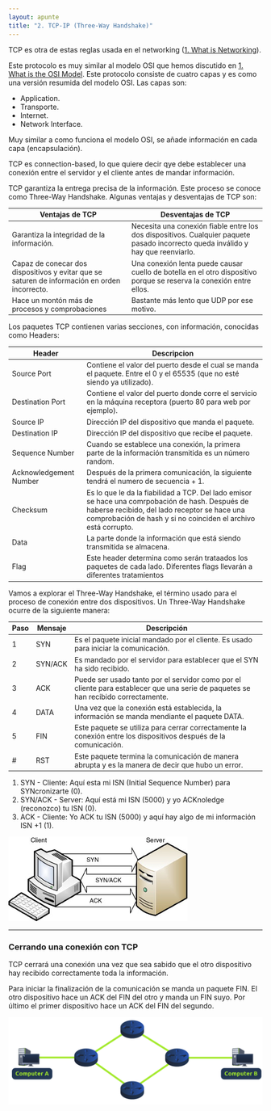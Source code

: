 ```yaml
---
layout: apunte
title: "2. TCP-IP (Three-Way Handshake)"
---
```


TCP es otra de estas reglas usada en el networking ([1. What is Networking](/apuntes/thm/1-pre-security/2-network-fundamentals/1-what-is-networking/1-what-is-networking/)).

Este protocolo es muy similar al modelo OSI que hemos discutido en [1. What is the OSI Model](/apuntes/thm/1-pre-security/2-network-fundamentals/3-osi-model/1-what-is-the-osi-model/). Este protocolo consiste de cuatro capas y es como una versión resumida del modelo OSI. Las capas son:

- Application.
- Transporte.
- Internet.
- Network Interface.

Muy similar a como funciona el modelo OSI, se añade información en cada capa (encapsulación).

TCP es connection-based, lo que quiere decir qye debe establecer una conexión entre el servidor y el cliente antes de mandar información.

TCP garantiza la entrega precisa de la información. Este proceso se conoce como Three-Way Handshake. Algunas ventajas y desventajas de TCP son:

| **Ventajas de TCP**                                                                           | **Desventajas de TCP**                                                                                                            |
| --------------------------------------------------------------------------------------------- | --------------------------------------------------------------------------------------------------------------------------------- |
| Garantiza la integridad de la información.                                                    | Necesita una conexión fiable entre los dos dispositivos. Cualquier paquete pasado incorrecto queda inválido y hay que reenviarlo. |
| Capaz de conecar dos dispositivos y evitar que se saturen de información en orden incorrecto. | Una conexión lenta puede causar cuello de botella en el otro dispositivo porque se reserva la conexión entre ellos.               |
| Hace un montón más de procesos y comprobaciones                                               | Bastante más lento que UDP por ese motivo.                                                                                        |
Los paquetes TCP contienen varias secciones, con información, conocidas como Headers:

| Header                 | Descripcion                                                                                                                                                                                                        |
| ---------------------- | ------------------------------------------------------------------------------------------------------------------------------------------------------------------------------------------------------------------ |
| Source Port            | Contiene el valor del puerto desde el cual se manda el paquete. Entre el 0 y el 65535 (que no esté siendo ya utilizado).                                                                                           |
| Destination Port       | Contiene el valor del puerto donde corre el servicio en la máquina receptora (puerto 80 para web por ejemplo).                                                                                                     |
| Source IP              | Dirección IP del dispositivo que manda el paquete.                                                                                                                                                                 |
| Destination IP         | Dirección IP del dispositivo que recibe el paquete.                                                                                                                                                                |
| Sequence Number        | Cuando se establece una conexión, la primera parte de la información transmitida es un número random.                                                                                                              |
| Acknowledgement Number | Después de la primera comunicación, la siguiente tendrá el numero de secuencia + 1.                                                                                                                                |
| Checksum               | Es lo que le da la fiabilidad a TCP. Del lado emisor se hace una comrpobación de hash. Después de haberse recibido, del lado receptor se hace una comprobación de hash y si no coinciden el archivo está corrupto. |
| Data                   | La parte donde la información que está siendo transmitida se almacena.                                                                                                                                             |
| Flag                   | Este header determina como serán trataados los paquetes de cada lado. Diferentes flags llevarán a diferentes tratamientos                                                                                          |
Vamos a explorar el Three-Way Handshake, el término usado para el proceso de conexión entre dos dispositivos. Un Three-Way Handshake ocurre de la siguiente manera:

| **Paso** | **Mensaje** | **Descripción**                                                                                                                    |
| -------- | ----------- | ---------------------------------------------------------------------------------------------------------------------------------- |
| 1        | SYN         | Es el paquete inicial mandado por el cliente. Es usado para iniciar la comunicación.                                               |
| 2        | SYN/ACK     | Es mandado por el servidor para establecer que el SYN ha sido recibido.                                                            |
| 3        | ACK         | Puede ser usado tanto por el servidor como por el cliente para establecer que una serie de paquetes se han recibido correctamente. |
| 4        | DATA        | Una vez que la conexión está establecida, la información se manda mendiante el paquete DATA.                                       |
| 5        | FIN         | Este paquete se utiliza para cerrar correctamente la conexión entre los dispositivos después de la comunicación.                   |
| #        | RST         | Este paquete termina la comunicación de manera abrupta y es la manera de decir que hubo un error.                                  |
1. SYN - Cliente: Aquí esta mi ISN (Initial Sequence Number) para SYNcronizarte (0).
2. SYN/ACK - Server: Aquí está mi ISN (5000) y yo ACKnoledge (reconozco) tu ISN (0).
3. ACK - Cliente: Yo ACK tu ISN (5000) y aquí hay algo de mi información ISN +1 (1).

![](/apuntes/img/000.jpg)

------------------------
<h3>Cerrando una conexión con TCP</h3>
TCP cerrará una conexión una vez que sea sabido que el otro dispositivo hay recibido correctamente toda la información.

Para iniciar la finalización de la comunicación se manda un paquete FIN. El otro dispositivo hace un ACK del FIN del otro y manda un FIN suyo. Por último el primer dispositivo hace un ACK del FIN del segundo.

![](/apuntes/img/001.png)
